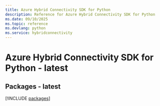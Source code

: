 ```yaml
---
title: Azure Hybrid Connectivity SDK for Python
description: Reference for Azure Hybrid Connectivity SDK for Python
ms.date: 09/10/2025
ms.topic: reference
ms.devlang: python
ms.service: hybridconnectivity
---
```

# Azure Hybrid Connectivity SDK for Python - latest
## Packages - latest
[!INCLUDE [packages](hybrid-connectivity-index.md)]